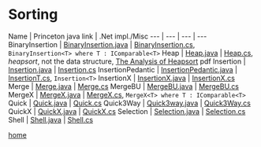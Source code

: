 # Sorting

Name | Princeton java link | .Net impl./Misc
--- | --- | --- | ---
BinaryInsertion | [BinaryInsertion.java](http://algs4.cs.princeton.edu/21elementary/BinaryInsertion.java.html) | [BinaryInsertion.cs](../src/Sorting/BinaryInsertion.cs), `BinaryInsertion<T> where T : IComparable<T>`
Heap | [Heap.java](http://algs4.cs.princeton.edu/24pq/Heap.java.html) | [Heap.cs](../src/Sorting/Heap.cs), _heapsort_, not the data structure, [The Analysis of Heapsort](https://algs4.cs.princeton.edu/references/papers/heapsort-sedgewick.pdf) pdf
Insertion | [Insertion.java](http://algs4.cs.princeton.edu/21elementary/Insertion.java) | [Insertion.cs](../src/Sorting/Insertion.cs)
InsertionPedantic | [InsertionPedantic.java](http://algs4.cs.princeton.edu/21elementary/InsertionPedantic.java.html) | [InsertionT.cs](../src/Sorting/InsertionT.cs), `Insertion<T>`
InsertionX |  [InsertionX.java](http://algs4.cs.princeton.edu/21elementary/InsertionX.java.html) | [InsertionX.cs](../src/Sorting/InsertionX.cs)
Merge | [Merge.java](http://algs4.cs.princeton.edu/22mergesort/Merge.java.html) | [Merge.cs](../src/Sorting/Merge.cs)
MergeBU | [MergeBU.java](http://algs4.cs.princeton.edu/22mergesort/MergeBU.java.html) | [MergeBU.cs](../src/Sorting/MergeBU.cs)
MergeX  | [MergeX.java](http://algs4.cs.princeton.edu/22mergesort/MergeX.java.html) | [MergeX.cs](../src/Sorting/MergeX.cs), `MergeX<T> where T : IComparable<T>`
Quick | [Quick.java](http://algs4.cs.princeton.edu/23quicksort/Quick.java.html) | [Quick.cs](../src/Sorting/Quick.cs)
Quick3Way | [Quick3way.java](http://algs4.cs.princeton.edu/23quicksort/Quick3way.java.html) | [Quick3Way.cs](../src/Sorting/Quick3Way.cs)
QuickX | [QuickX.java](http://algs4.cs.princeton.edu/23quicksort/QuickX.java.html) | [QuickX.cs](../src/Sorting/QuickX.cs)
Selection | [Selection.java](http://algs4.cs.princeton.edu/21elementary/Selection.java.html) | [Selection.cs](../src/Sorting/Selection.cs)
Shell | [Shell.java](http://algs4.cs.princeton.edu/21elementary/Shell.java.html) | [Shell.cs](../src/Sorting/Shell.cs)

[home](../README.md#pages)
